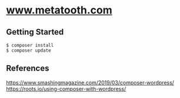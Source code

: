 # www.metatooth.com

## Getting Started

````
$ composer install
$ composer update
````

## References

https://www.smashingmagazine.com/2019/03/composer-wordpress/
https://roots.io/using-composer-with-wordpress/